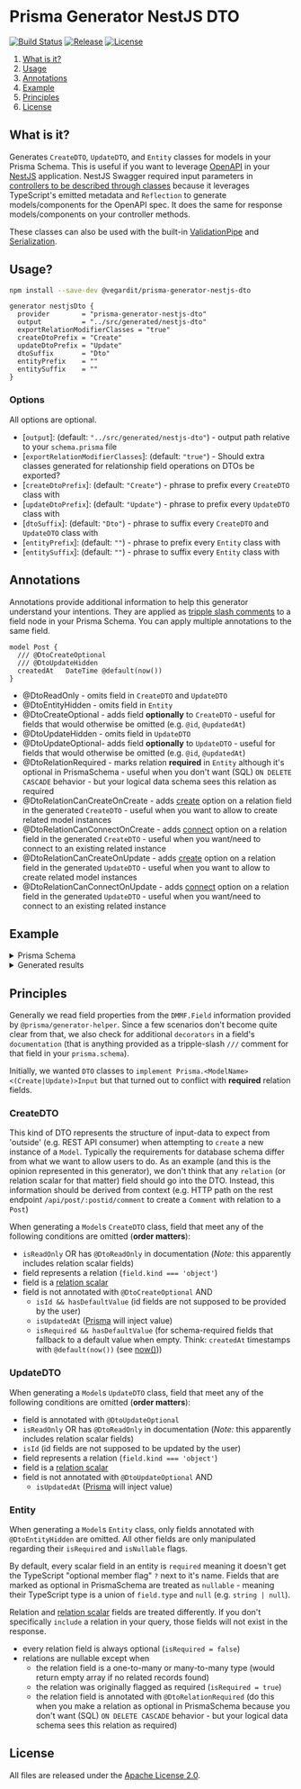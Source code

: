 # Prisma Generator NestJS DTO

[![Build Status](https://travis-ci.org/vegardit/prisma-generator-nestjs-dto.svg?branch=master)](https://travis-ci.org/vegardit/prisma-generator-nestjs-dto)
[![Release](https://badge.fury.io/js/%40vegardit%2Fprisma-generator-nestjs-dto.svg)](https://www.npmjs.com/package/@vegardit/prisma-generator-nestjs-dto)
[![License](https://img.shields.io/github/license/vegardit/prisma-generator-nestjs-dto.svg?label=license)](#license)

1. [What is it?](#what-is-it)
1. [Usage](#usage)
1. [Annotations](#annotations)
1. [Example](#example)
1. [Principles](#principles)
1. [License](#license)

## <a name="what-is-it"></a>What is it?

Generates `CreateDTO`, `UpdateDTO`, and `Entity` classes for models in your Prisma Schema. This is useful if you want to leverage [OpenAPI](https://docs.nestjs.com/openapi/introduction) in your [NestJS](https://nestjs.com/) application. NestJS Swagger required input parameters in [controllers to be described through classes](https://docs.nestjs.com/openapi/types-and-parameters) because it leverages TypeScript's emitted metadata and `Reflection` to generate models/components for the OpenAPI spec. It does the same for response models/components on your controller methods.

These classes can also be used with the built-in [ValidationPipe](https://docs.nestjs.com/techniques/validation#using-the-built-in-validationpipe) and [Serialization](https://docs.nestjs.com/techniques/serialization).

## <a name="usage"></a>Usage?

```sh
npm install --save-dev @vegardit/prisma-generator-nestjs-dto
```

```prisma
generator nestjsDto {
  provider        = "prisma-generator-nestjs-dto"
  output          = "../src/generated/nestjs-dto"
  exportRelationModifierClasses = "true"
  createDtoPrefix = "Create"
  updateDtoPrefix = "Update"
  dtoSuffix       = "Dto"
  entityPrefix    = ""
  entitySuffix    = ""
}
```

### Options

All options are optional.

- [`output`]: (default: `"../src/generated/nestjs-dto"`) - output path relative to your `schema.prisma` file
- [`exportRelationModifierClasses`]: (default: `"true"`) - Should extra classes generated for relationship field operations on DTOs be exported?
- [`createDtoPrefix`]: (default: `"Create"`) - phrase to prefix every `CreateDTO` class with
- [`updateDtoPrefix`]: (default: `"Update"`) - phrase to prefix every `UpdateDTO` class with
- [`dtoSuffix`]: (default: `"Dto"`) - phrase to suffix every `CreateDTO` and `UpdateDTO` class with
- [`entityPrefix`]: (default: `""`) - phrase to prefix every `Entity` class with
- [`entitySuffix`]: (default: `""`) - phrase to suffix every `Entity` class with

## <a name="annotations"></a>Annotations

Annotations provide additional information to help this generator understand your intentions. They are applied as [tripple slash comments](https://www.prisma.io/docs/concepts/components/prisma-schema#comments) to a field node in your Prisma Schema. You can apply multiple annotations to the same field.

```prisma
model Post {
  /// @DtoCreateOptional
  /// @DtoUpdateHidden
  createdAt   DateTime @default(now())
}
```

- @DtoReadOnly - omits field in `CreateDTO` and `UpdateDTO`
- @DtoEntityHidden - omits field in `Entity`
- @DtoCreateOptional - adds field **optionally** to `CreateDTO` - useful for fields that would otherwise be omitted (e.g. `@id`, `@updatedAt`)
- @DtoUpdateHidden - omits field in `UpdateDTO`
- @DtoUpdateOptional- adds field **optionally** to `UpdateDTO` - useful for fields that would otherwise be omitted (e.g. `@id`, `@updatedAt`)
- @DtoRelationRequired - marks relation **required** in `Entity` although it's optional in PrismaSchema - useful when you don't want (SQL) `ON DELETE CASCADE` behavior - but your logical data schema sees this relation as required
- @DtoRelationCanCreateOnCreate - adds [create](https://www.prisma.io/docs/concepts/components/prisma-client/relation-queries#create-a-related-record) option on a relation field in the generated `CreateDTO` - useful when you want to allow to create related model instances
- @DtoRelationCanConnectOnCreate - adds [connect](https://www.prisma.io/docs/concepts/components/prisma-client/relation-queries#connect-an-existing-record) option on a relation field in the generated `CreateDTO` - useful when you want/need to connect to an existing related instance
- @DtoRelationCanCreateOnUpdate - adds [create](https://www.prisma.io/docs/concepts/components/prisma-client/relation-queries#create-a-related-record) option on a relation field in the generated `UpdateDTO` - useful when you want to allow to create related model instances
- @DtoRelationCanConnectOnUpdate - adds [connect](https://www.prisma.io/docs/concepts/components/prisma-client/relation-queries#connect-an-existing-record) option on a relation field in the generated `UpdateDTO` - useful when you want/need to connect to an existing related instance

## <a name="example"></a>Example

<details>
  <summary>Prisma Schema</summary>
  
  ```prisma
  model Response {
    id          String   @id @default(dbgenerated("gen_random_uuid()")) @db.Uuid
    /// @DtoCreateOptional
    /// @DtoUpdateHidden
    createdAt   DateTime @default(now())
    /// @DtoRelationRequired
    createdBy   User?    @relation("CreatedResponses", fields: [createdById], references: [id])
    createdById String?
    /// @DtoUpdateOptional
    updatedAt   DateTime @updatedAt
    /// @DtoRelationRequired
    updatedBy   User?    @relation("UpdatedResponses", fields: [updatedById], references: [id])
    updatedById String?

    question   Question @relation(fields: [questionId], references: [id])
    questionId String

    parentResponseId String?    @db.Uuid
    parentResponse   Response?  @relation("NestedResponses", fields: [parentResponseId], references: [id])
    responses        Response[] @relation("NestedResponses")

    title   String
    content String @db.Text
  }
  ```

</details>

<details>
  <summary>Generated results</summary>

  ```ts
  // src/generated/nestjs-dto/create-response.dto.ts
  export class CreateResponseDto {
    createdAt?: Date;
    title: string;
    content: string;
  }
  ```

  ```ts
  // src/generated/nestjs-dto/update-response.dto.ts
  export class UpdateResponseDto {
    updatedAt?: Date;
    title?: string;
    content?: string;
  }
  ```

  ```ts
  // src/generated/nestjs-dto/response.entity.ts
  import { User } from './user.entity';
  import { Question } from './question.entity';

  export class Response {
    id: string;
    createdAt: Date;
    createdBy?: User;
    createdById: string;
    updatedAt: Date;
    updatedBy?: User;
    updatedById: string;
    question?: Question;
    questionId: string;
    parentResponseId: string | null;
    parentResponse?: Response | null;
    responses?: Response[];
    title: string;
    content: string;
  }
  ```

</details>

## <a name="principles"></a>Principles

Generally we read field properties from the `DMMF.Field` information provided by `@prisma/generator-helper`. Since a few scenarios don't become quite clear from that, we also check for additional `decorators` in a field's `documentation` (that is anything provided as a tripple-slash `///` comment for that field in your `prisma.schema`).

Initially, we wanted `DTO` classes to `implement Prisma.<ModelName><(Create|Update)>Input` but that turned out to conflict with **required** relation fields.

### CreateDTO

This kind of DTO represents the structure of input-data to expect from 'outside' (e.g. REST API consumer) when attempting to `create` a new instance of a `Model`.
Typically the requirements for database schema differ from what we want to allow users to do.
As an example (and this is the opinion represented in this generator), we don't think that any `relation` (or relation scalar for that matter) field should go into the DTO. Instead, this information should be derived from context (e.g. HTTP path on the rest endpoint `/api/post/:postid/comment` to create a `Comment` with relation to a `Post`)

When generating a `Model`s `CreateDTO` class, field that meet any of the following conditions are omitted (**order matters**):

- `isReadOnly` OR has `@DtoReadOnly` in documentation (*Note:* this apparently includes relation scalar fields)
- field represents a relation (`field.kind === 'object'`)
- field is a [relation scalar](https://www.prisma.io/docs/concepts/components/prisma-schema/relations/#annotated-relation-fields-and-relation-scalar-fields)
- field is not annotated with `@DtoCreateOptional` AND
  - `isId && hasDefaultValue` (id fields are not supposed to be provided by the user)
  - `isUpdatedAt` ([Prisma](https://www.prisma.io/docs/reference/api-reference/prisma-schema-reference#updatedat) will inject value)
  - `isRequired && hasDefaultValue` (for schema-required fields that fallback to a default value when empty. Think: `createdAt` timestamps with `@default(now())` (see [now()](https://www.prisma.io/docs/reference/api-reference/prisma-schema-reference#now)))

### UpdateDTO

When generating a `Model`s `UpdateDTO` class, field that meet any of the following conditions are omitted (**order matters**):

- field is annotated with `@DtoUpdateOptional`
- `isReadOnly` OR has `@DtoReadOnly` in documentation (*Note:* this apparently includes relation scalar fields)
- `isId` (id fields are not supposed to be updated by the user)
- field represents a relation (`field.kind === 'object'`)
- field is a [relation scalar](https://www.prisma.io/docs/concepts/components/prisma-schema/relations/#annotated-relation-fields-and-relation-scalar-fields)
- field is not annotated with `@DtoUpdateOptional` AND
  - `isUpdatedAt` ([Prisma](https://www.prisma.io/docs/reference/api-reference/prisma-schema-reference#updatedat) will inject value)

### Entity

When generating a `Model`s `Entity` class, only fields annotated with `@DtoEntityHidden` are omitted.
All other fields are only manipulated regarding their `isRequired` and `isNullable` flags.

By default, every scalar field in an entity is `required` meaning it doesn't get the TypeScript "optional member flag" `?` next to it's name. Fields that are marked as optional in PrismaSchema are treated as `nullable` - meaning their TypeScript type is a union of `field.type` and `null` (e.g. `string | null`).

Relation and [relation scalar](https://www.prisma.io/docs/concepts/components/prisma-schema/relations/#annotated-relation-fields-and-relation-scalar-fields) fields are treated differently. If you don't specifically `include` a relation in your query, those fields will not exist in the response.

- every relation field is always optional (`isRequired = false`)
- relations are nullable except when
  - the relation field is a one-to-many or many-to-many type (would return empty array if no related records found)
  - the relation was originally flagged as required (`isRequired = true`)
  - the relation field is annotated with `@DtoRelationRequired` (do this when you make a relation as optional in PrismaSchema because you don't want (SQL) `ON DELETE CASCADE` behavior - but your logical data schema sees this relation as required)

## <a name="license"></a>License

All files are released under the [Apache License 2.0](https://github.com/vegardit/prisma-generator-nestjs-dto/blob/master/LICENSE).
